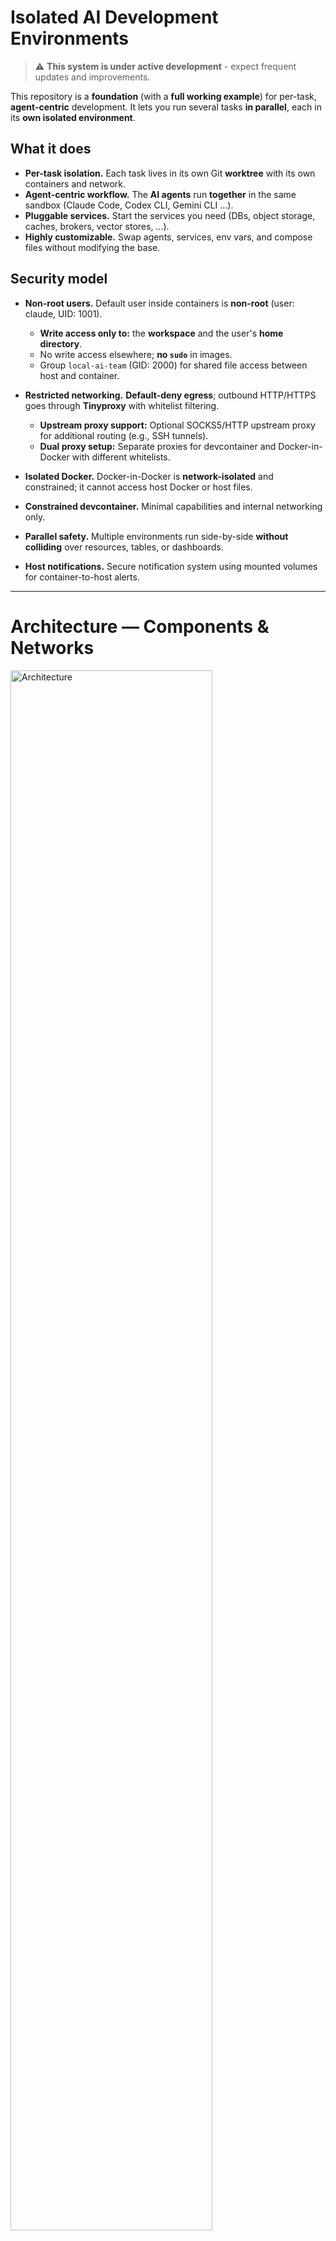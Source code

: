 # Isolated AI Development Environments

> ⚠️ **This system is under active development** - expect frequent updates and improvements.

This repository is a **foundation** (with a **full working example**) for per-task, **agent-centric** development.
It lets you run several tasks **in parallel**, each in its **own isolated environment**.

## What it does

* **Per-task isolation.** Each task lives in its own Git **worktree** with its own containers and network.
* **Agent-centric workflow.** The **AI agents** run **together** in the same sandbox (Claude Code, Codex CLI, Gemini CLI …).
* **Pluggable services.** Start the services you need (DBs, object storage, caches, brokers, vector stores, …).
* **Highly customizable.** Swap agents, services, env vars, and compose files without modifying the base.

## Security model

* **Non-root users.** Default user inside containers is **non-root** (user: claude, UID: 1001).
  * **Write access only to:** the **workspace** and the user's **home directory**.
  * No write access elsewhere; **no `sudo`** in images.
  * Group `local-ai-team` (GID: 2000) for shared file access between host and container.

* **Restricted networking.** **Default-deny egress**; outbound HTTP/HTTPS goes through **Tinyproxy** with whitelist filtering.
  * **Upstream proxy support:** Optional SOCKS5/HTTP upstream proxy for additional routing (e.g., SSH tunnels).
  * **Dual proxy setup:** Separate proxies for devcontainer and Docker-in-Docker with different whitelists.

* **Isolated Docker.** Docker-in-Docker is **network-isolated** and constrained; it cannot access host Docker or host files.

* **Constrained devcontainer.** Minimal capabilities and internal networking only.

* **Parallel safety.** Multiple environments run side-by-side **without colliding** over resources, tables, or dashboards.

* **Host notifications.** Secure notification system using mounted volumes for container-to-host alerts.

---

# Architecture — Components & Networks

<img src="docs/architecture.png" alt="Architecture" title="Architecture" height="80%" />

---

# AI Agents

Pre-configured agents included in the base image:

```mermaid
flowchart TD
    TL["Technical Lead<br/>Architecture design<br/>Task planning & routing<br/>Team coordination"]

    AN["Analytics Engineer<br/>Requirements analysis<br/>Data exploration<br/>Metrics design"]

    SE["Software Engineer<br/>API development<br/>Business logic<br/>Performance optimization"]

    QA["QA Engineer<br/>Test creation & review<br/>Test automation<br/>Quality assurance"]

    CR["Code Reviewer<br/>Automated code review<br/>Uses Codex CLI<br/>Quality analysis"]

    TW["Technical Writer<br/>Documentation<br/>API docs, guides<br/>README files"]

    DO["Senior DevOps<br/>Infrastructure<br/>CI/CD pipelines<br/>Container orchestration"]

    TL <--> AN
    TL --> SE
    TL --> QA
    SE <--> QA
    SE <--> CR
    TL --> TW
    TL --> DO
    AN --> SE
    QA --> CR
```

---

# Task Execution Workflow

The environment includes a structured workflow for taking tasks from requirements to implementation:

```mermaid
graph TD
    A[Initial Task/Requirements] -->|1. analyze-task| B[Requirements Analysis]
    B --> D[Ask Questions]
    D --> E[User Provides Answers]
    E -->|2. review-answers| F[Review & Update Artifacts]
    F --> G{{All Clear?}}
    G -->|No - More Questions| D
    G -->|Yes| H[Request Approval]
    H --> I{{User Approves?}}
    I -->|No - Changes Needed| F
    I -->|Yes| J[3. implement-task]
    J --> K[Implementation]
    K --> L[Testing & QA]
    L --> M[Code Review]
    M --> N[Final Validation]
    N --> O[Delivery]
```

### Workflow Commands:
1. **`analyze-task`**: Initial requirements analysis
   - Reads task description
   - Identifies potential issues and risks
   - Creates `requirements.md`, `answers.md`, `plan.md`
   - Asks critical clarifying questions

2. **`review-answers`**: Iterative clarification
   - Reviews user-provided answers
   - Updates task artifacts based on new information
   - Identifies remaining unclear points
   - Repeats until all requirements are clear

3. **`implement-task`**: Implementation phase
   - Executes approved plan
   - Coordinates with specialized agents (Software, QA, DevOps)
   - Runs testing and validation
   - Delivers final implementation

All task artifacts are stored in `tasks/<task_name>/` folders for organization and tracking.

---

# Parallel Tasks — Multi-Environment Workflow

```mermaid
flowchart TD
    subgraph E1 ["Environment 1"]
        CC1["Claude Code<br/>Team of agents"]
    end

    subgraph E2 ["Environment 2"]
        CC2["Claude Code<br/>Team of agents"]
    end

    subgraph E3 ["Environment 3"]
        CC3["Claude Code<br/>Team of agents"]
    end

    subgraph ME ["Master environment"]
        CCM["Claude Code<br/>Team of agents"]
    end

    CC1 -->|git worktree 1| REPO[Repository]
    CC2 -->|git worktree 2| REPO
    CC3 -->|git worktree 3| REPO

    REPO -->|Check and merge<br/>to main| CCM
```

---

## Quick start

### One-Time Setup

```bash
# Option 1: System-wide installation (recommended, requires sudo)
./install.sh

# Option 2: User-local installation (no sudo required)
./install.sh --user
# Note: With --user, add ~/.local/bin to your PATH:
# export PATH="$HOME/.local/bin:$PATH"

# Both options install these commands:
# - ai-sbx-create-task-worktree: Create git worktree for new tasks
# - ai-sbx-notify-watch: Host notification watcher (optional)
# - ai-sbx-init-project: Initialize project with proper permissions
```

### Using in Your Project

1. **Copy `.devcontainer.example/` to your project:**
   ```bash
   cp -r /path/to/ai_agents_sandbox/.devcontainer.example /path/to/your-project/.devcontainer
   ```

2. **Initialize project:**
   ```bash
   ai-sbx-init-project /path/to/your-project
   # This sets up permissions, creates .env, configures mounts
   ```

3. **Configure (optional):**
   ```bash
   cd /path/to/your-project/.devcontainer
   vim .env  # Adjust proxy settings if needed
   vim whitelist.txt  # Add your project's domains
   ```

4. **Open in your IDE** (handles everything automatically):
   
   **VS Code:**
   - Open project folder
   - Click "Reopen in Container" when prompted
   - VS Code manages the container lifecycle
   
   **PyCharm:**
   - Open project folder in PyCharm
   - Go to **Settings** → **Project** → **Python Interpreter**
   - Click the gear icon → **Add**
   - Select **Docker Compose**
   - Configuration file: `.devcontainer/docker-compose.yaml`
   - Service: `devcontainer`
   - Python interpreter path: `/usr/local/bin/python`
   - Click **OK** - PyCharm will start the containers automatically
   - PyCharm manages the entire container lifecycle (start/stop/restart)
   
   **Claude Code:**
   - Just run: `claude --dangerously-skip-permissions`
   - No container needed

5. **For parallel tasks** (optional):
   ```bash
   # Automated: creates worktree + task folder + opens PyCharm
   ai-sbx-create-task-worktree "feature 123 implement user auth"
   ```

### IDE-Specific Workflows

#### PyCharm Detailed Setup

1. **Ensure `.devcontainer/` exists in your project**
   - Copy from `.devcontainer.example/` as shown above

2. **Configure PyCharm interpreter:**
   - Open PyCharm → Open your project folder
   - **File** → **Settings** (or **PyCharm** → **Preferences** on macOS)
   - Navigate to **Project: [YourProject]** → **Python Interpreter**
   - Click the gear icon ⚙️ → **Add...**
   - Select **Docker Compose** from the left panel
   - Configure:
     - **Server:** Docker (should be auto-detected)
     - **Configuration files:** `.devcontainer/docker-compose.yaml`
     - **Service:** `devcontainer`
     - **Environment variables:** Leave as is
     - **Python interpreter path:** `/usr/local/bin/python`
   - Click **OK** and wait for PyCharm to build/start containers

3. **Using the environment:**
   - PyCharm automatically starts containers when you open the project
   - Run/Debug configurations work inside the container
   - Terminal opens inside the container
   - File changes sync automatically
   - Containers stop when you close the project

4. **Tips for PyCharm:**
   - Enable **Docker** plugin if not already enabled
   - For better performance, increase Docker memory in Docker Desktop settings
   - PyCharm's **Services** tool window shows container logs and status

### Available Commands

```bash
# Project initialization:
ai-sbx-init-project [/path/to/project]  # Initialize project with proper permissions

# Task management:
ai-sbx-create-task-worktree "task description"  # Create task worktree

# Optional notifications:
ai-sbx-notify-watch            # Watch for container notifications
```

**Note:** Your IDE (VS Code/PyCharm) handles starting, stopping, and managing containers automatically. No manual Docker commands needed!

## What's in `.devcontainer.example/`

A ready-to-use template for new projects:

- **`docker-compose.yaml`** - Includes the system base template
- **`override.yaml`** - For your customizations (image versions, etc.)
- **`.env.example`** - Minimal configuration (PROJECT_NAME, proxy settings)
- **`whitelist.txt`** - Domains your project can access
- **`dind-whitelist.txt`** - Docker registry domains
- **`Dockerfile.example`** - Shows how to extend the base image
- **`devcontainer.json`** - VS Code configuration

### Minimal Setup

For the absolute minimum, you only need `.devcontainer/docker-compose.yaml`:
```yaml
include:
  - path: /usr/local/share/ai-agents-sandbox/docker-compose.base.yaml
```
That's it! The base template handles everything else.

## Network Configuration

### Proxy Filtering
- **Tinyproxy** enforces whitelist-based filtering (default-deny)
- Default whitelisted domains in `images/common-settings/default-whitelist.txt`:
  - GitHub, GitLab, PyPI, npm registry, JetBrains services
- Add project-specific domains to `.env` file:
  ```bash
  USER_WHITELIST_DOMAINS=api.myproject.com,cdn.myproject.com
  DIND_WHITELIST_DOMAINS=my.registry.com
  ```

### Upstream Proxy Support
Configure optional upstream proxy in `.devcontainer/.env`:

```bash
# Simple format - just specify proxy URL
UPSTREAM_PROXY=socks5://host.docker.internal:8900
# or
UPSTREAM_PROXY=http://host.docker.internal:3128

# Domains that bypass the upstream proxy
NO_UPSTREAM=github.com,gitlab.com
```

For SSH tunnels:
```bash
ssh -D 0.0.0.0:8900 your-server  # Creates SOCKS5 proxy
```

### Testing Network
```bash
docker exec devcontainer /home/claude/scripts/test-network.sh
```

## Notification System

The environment includes a host notification system for alerts from Claude Code:

### Setup
1. Notification directory is created automatically during installation
2. Install inotify-tools for instant notifications:
   ```bash
   sudo apt-get install inotify-tools  # Debian/Ubuntu
   ```
3. Start the notification watcher on your host:
   ```bash
   ai-sbx-notify-watch  # Installed system-wide by ./install.sh
   ```

### How it works
- Claude Code writes notifications to `/home/claude/.ai_agents_sandbox/notifications` in container
- This is mounted to `$HOME/.ai_agents_sandbox/notifications` on host
- Host watcher monitors the directory and shows desktop alerts
- Supports different urgency levels (error, complete, clarification, approval, blocked)

### Testing
From within the container:
```bash
/home/claude/claude-defaults/hooks/notify.sh test "Hello from container!"
```

## Customize

* **Agents.** Install or swap agents (Claude Code, Codex CLI, Gemini CLI …).
* **Services.** Edit the *service compose* to add DBs, caches, brokers, vector stores, etc.
* **Policy.** Adjust the proxy whitelist and egress rules; keep default-deny for safety.
* **Overrides.** Use compose overrides and env files to tailor paths, volumes, and resources—while the user stays **non-root** with write access limited to **workspace + home**.

---

*This repository provides a **secure foundation** for AI-assisted development. It's minimal, portable, secure by default, and easy to extend.*

**For contributors:** See [docs/DEVELOPMENT.md](docs/DEVELOPMENT.md) for working on this repository.

## Acknowledgments

This project uses and extends the following excellent open-source projects:

- **[docker-registry-proxy](https://github.com/rpardini/docker-registry-proxy)** - Transparent caching proxy for Docker registries with HTTPS interception
- **[Tinyproxy](https://github.com/tinyproxy/tinyproxy)** - Lightweight HTTP/HTTPS proxy daemon for POSIX systems
- **[Docker-in-Docker](https://github.com/docker-library/docker)** - Official Docker image for Docker-in-Docker functionality

Special thanks to the maintainers and contributors of these projects for making secure, isolated development environments possible.
